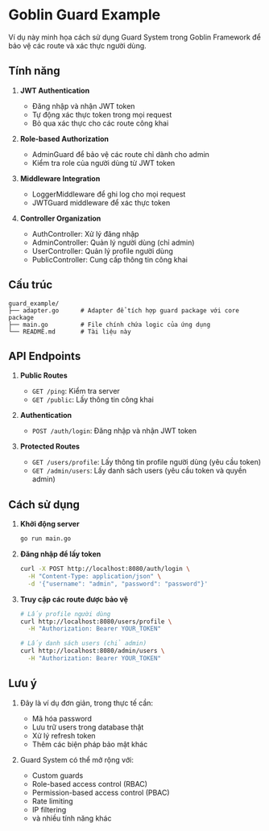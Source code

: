 # Goblin Guard Example

Ví dụ này minh họa cách sử dụng Guard System trong Goblin Framework để bảo vệ các route và xác thực người dùng.

## Tính năng

1. **JWT Authentication**
   - Đăng nhập và nhận JWT token
   - Tự động xác thực token trong mọi request
   - Bỏ qua xác thực cho các route công khai

2. **Role-based Authorization**
   - AdminGuard để bảo vệ các route chỉ dành cho admin
   - Kiểm tra role của người dùng từ JWT token

3. **Middleware Integration**
   - LoggerMiddleware để ghi log cho mọi request
   - JWTGuard middleware để xác thực token

4. **Controller Organization**
   - AuthController: Xử lý đăng nhập
   - AdminController: Quản lý người dùng (chỉ admin)
   - UserController: Quản lý profile người dùng
   - PublicController: Cung cấp thông tin công khai

## Cấu trúc

```
guard_example/
├── adapter.go      # Adapter để tích hợp guard package với core package
├── main.go         # File chính chứa logic của ứng dụng
└── README.md       # Tài liệu này
```

## API Endpoints

1. **Public Routes**
   - `GET /ping`: Kiểm tra server
   - `GET /public`: Lấy thông tin công khai

2. **Authentication**
   - `POST /auth/login`: Đăng nhập và nhận JWT token

3. **Protected Routes**
   - `GET /users/profile`: Lấy thông tin profile người dùng (yêu cầu token)
   - `GET /admin/users`: Lấy danh sách users (yêu cầu token và quyền admin)

## Cách sử dụng

1. **Khởi động server**
   ```bash
   go run main.go
   ```

2. **Đăng nhập để lấy token**
   ```bash
   curl -X POST http://localhost:8080/auth/login \
     -H "Content-Type: application/json" \
     -d '{"username": "admin", "password": "password"}'
   ```

3. **Truy cập các route được bảo vệ**
   ```bash
   # Lấy profile người dùng
   curl http://localhost:8080/users/profile \
     -H "Authorization: Bearer YOUR_TOKEN"

   # Lấy danh sách users (chỉ admin)
   curl http://localhost:8080/admin/users \
     -H "Authorization: Bearer YOUR_TOKEN"
   ```

## Lưu ý

1. Đây là ví dụ đơn giản, trong thực tế cần:
   - Mã hóa password
   - Lưu trữ users trong database thật
   - Xử lý refresh token
   - Thêm các biện pháp bảo mật khác

2. Guard System có thể mở rộng với:
   - Custom guards
   - Role-based access control (RBAC)
   - Permission-based access control (PBAC)
   - Rate limiting
   - IP filtering
   - và nhiều tính năng khác 